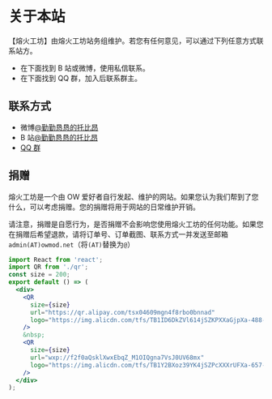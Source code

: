 # 关于本站

【熔火工坊】由熔火工坊站务组维护。若您有任何意见，可以通过下列任意方式联系站方。

- 在下面找到 B 站或微博，使用私信联系。
- 在下面找到 QQ 群，加入后联系群主。

## 联系方式

- 微博[@勤勤恳恳的托比昂](https://weibo.com/u/7137731798)
- B 站[@勤勤恳恳的托比昂](https://space.bilibili.com/471343987)
- [QQ 群](https://jq.qq.com/?_wv=1027&k=5J2QSeu)

## 捐赠

熔火工坊是一个由 OW 爱好者自行发起、维护的网站。如果您认为我们帮到了您什么，可以考虑捐赠。您的捐赠将用于网站的日常维护开销。

请注意，捐赠是自愿行为，是否捐赠不会影响您使用熔火工坊的任何功能。如果您在捐赠后希望退款，请将订单号、订单截图、联系方式一并发送至邮箱`admin(AT)owmod.net`（将`(AT)`替换为`@`）

```jsx | inline
import React from 'react';
import QR from './qr';
const size = 200;
export default () => (
  <div>
    <QR
      size={size}
      url="https://qr.alipay.com/tsx04609mgn4f8rbo0bnnad"
      logo="https://img.alicdn.com/tfs/TB1ID6DkZVl614jSZKPXXaGjpXa-488-492.png"
    />
    &nbsp;
    <QR
      size={size}
      url="wxp://f2f0aQsklXwxEbqZ_M1OIQgna7VsJ0UV68mx"
      logo="https://img.alicdn.com/tfs/TB1Y2BXoz39YK4jSZPcXXXrUFXa-657-578.png"
    />
  </div>
);
```
